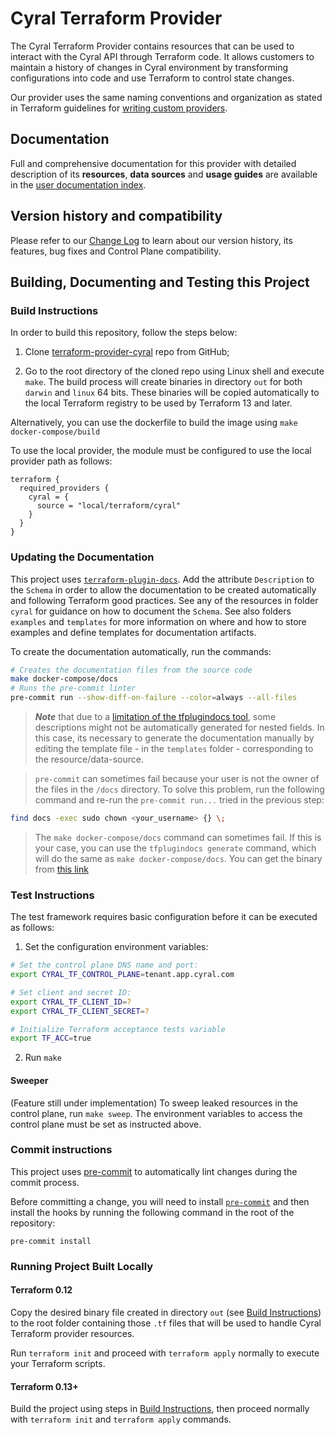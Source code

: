 # Cyral Terraform Provider

The Cyral Terraform Provider contains resources that can be used to interact with the Cyral API through Terraform code. It allows customers to maintain a history of changes in Cyral environment by transforming configurations into code and use Terraform to control state changes.

Our provider uses the same naming conventions and organization as stated in Terraform guidelines for [writing custom providers](https://www.terraform.io/docs/extend/writing-custom-providers.html).

## Documentation

Full and comprehensive documentation for this provider with detailed description of its **resources**, **data sources** and **usage guides** are available in the [user documentation index](https://registry.terraform.io/providers/cyralinc/cyral/latest/docs).

## Version history and compatibility

Please refer to our [Change Log](CHANGELOG.md) to learn about our version history, its features, bug fixes and Control Plane compatibility.

## Building, Documenting and Testing this Project

### Build Instructions

In order to build this repository, follow the steps below:

1.  Clone [terraform-provider-cyral](https://github.com/cyralinc/terraform-provider-cyral) repo from GitHub;

2.  Go to the root directory of the cloned repo using Linux shell and execute `make`. The build process will create binaries in directory `out` for both `darwin` and `linux` 64 bits. These binaries will be copied automatically to the local Terraform registry to be used by Terraform 13 and later.

Alternatively, you can use the dockerfile to build the image using `make docker-compose/build`

To use the local provider, the module must be configured to use the local provider path as follows:

```hcl
terraform {
  required_providers {
    cyral = {
      source = "local/terraform/cyral"
    }
  }
}
```

### Updating the Documentation

This project uses [`terraform-plugin-docs`](https://github.com/hashicorp/terraform-plugin-docs).
Add the attribute `Description` to the `Schema` in order to allow the documentation to be
created automatically and following Terraform good practices. See any of the resources in folder
`cyral` for guidance on how to document the `Schema`. See also folders `examples` and `templates`
for more information on where and how to store examples and define templates for documentation
artifacts.

To create the documentation automatically, run the commands:

```bash
# Creates the documentation files from the source code
make docker-compose/docs
# Runs the pre-commit linter
pre-commit run --show-diff-on-failure --color=always --all-files
```

> **_Note_** that due to a [limitation of the tfplugindocs tool](https://github.com/hashicorp/terraform-plugin-docs/issues/28), some descriptions might not be automatically generated for nested fields. In this case, its necessary to generate the documentation manually by editing the template file - in the `templates` folder - corresponding to the resource/data-source.

> `pre-commit` can sometimes fail because your user is not the owner of the files in the `/docs` directory.
> To solve this problem, run the following command and re-run the `pre-commit run...` tried in the previous step:

```bash
find docs -exec sudo chown <your_username> {} \;
```

> The `make docker-compose/docs` command can sometimes fail. If this is your case, you can use the `tfplugindocs generate` command, which will do the same as `make docker-compose/docs`. You can get the binary from [this link](https://github.com/hashicorp/terraform-plugin-docs)

### Test Instructions

The test framework requires basic configuration before it can be executed as follows:

1. Set the configuration environment variables:

```bash
# Set the control plane DNS name and port:
export CYRAL_TF_CONTROL_PLANE=tenant.app.cyral.com

# Set client and secret ID:
export CYRAL_TF_CLIENT_ID=?
export CYRAL_TF_CLIENT_SECRET=?

# Initialize Terraform acceptance tests variable
export TF_ACC=true
```

2. Run `make`

#### Sweeper

(Feature still under implementation) To sweep leaked resources in the control
plane, run `make sweep`. The environment variables to access the control plane must be set as instructed
above.

### Commit instructions

This project uses [pre-commit](https://pre-commit.com/) to automatically lint changes during the commit process.

Before committing a change, you will need to install [`pre-commit`](https://pre-commit.com/#install) and then install
the hooks by running the following command in the root of the repository:

```shell
pre-commit install
```

### Running Project Built Locally

#### Terraform 0.12

Copy the desired binary file created in directory `out` (see [Build Instructions](#build-instructions)) to the root folder containing those `.tf` files that will be used to handle Cyral Terraform provider resources.

Run `terraform init` and proceed with `terraform apply` normally to execute your Terraform scripts.

#### Terraform 0.13+

Build the project using steps in [Build Instructions](#build-instructions), then proceed normally with `terraform init` and `terraform apply` commands.
